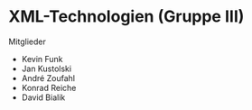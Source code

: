 XML-Technologien (Gruppe III)
=============================

Mitglieder
* Kevin Funk
* Jan Kustolski
* André Zoufahl
* Konrad Reiche
* David Bialik
